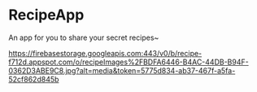 # RecipeApp
 An app for you to share your secret recipes~

https://firebasestorage.googleapis.com:443/v0/b/recipe-f712d.appspot.com/o/recipeImages%2FBDFA6446-B4AC-44DB-B94F-0362D3ABE9C8.jpg?alt=media&token=5775d834-ab37-467f-a5fa-52cf862d845b
